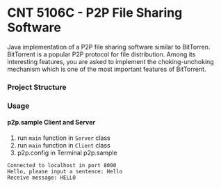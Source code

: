 # CNT 5106C - P2P File Sharing Software
Java implementation of a P2P file sharing software similar to BitTorren. BitTorrent is a popular P2P protocol for file distribution. Among its interesting features, you are asked to implement the choking-unchoking mechanism which is one of the most important features of BitTorrent.

### Project Structure

### Usage
#### p2p.sample Client and Server
1. run `main` function in `Server` class
2. run `main` function in `Client` class
3. p2p.config in Terminal
p2p.sample
```shell
Connected to localhost in port 8000
Hello, please input a sentence: Hello
Receive message: HELLO
```